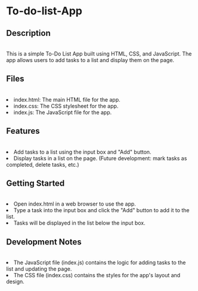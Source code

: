 # To-do-list-App

<h2>Description</h2><br>
This is a simple To-Do List App built using HTML, CSS, and JavaScript. The app allows users to add tasks to a list and display them on the page.

<h2>Files</h2><br>
<li>index.html: The main HTML file for the app.
<li> index.css: The CSS stylesheet for the app.
<li> index.js: The JavaScript file for the app.

<h2>Features</h2><br>
<li> Add tasks to a list using the input box and "Add" button.
<li> Display tasks in a list on the page.
(Future development: mark tasks as completed, delete tasks, etc.)

<h2>Getting Started</h2><br>
<li> Open index.html in a web browser to use the app.
<li> Type a task into the input box and click the "Add" button to add it to the list.
<li> Tasks will be displayed in the list below the input box.

<h2>Development Notes</h2><br>
<li> The JavaScript file (index.js) contains the logic for adding tasks to the list and updating the page.
<li> The CSS file (index.css) contains the styles for the app's layout and design.